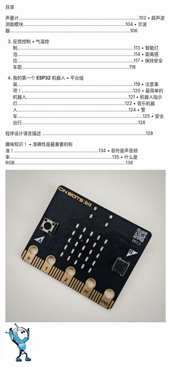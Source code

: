 目录

声量计..............................................................................................102
• 超声波测距模块................................................................................104
• 示波器..............................................................................................106

3. 反馈控制
• 气温控制...........................................................................................113
• 智能灯泡...........................................................................................114
• 距离感应...........................................................................................117
• 保持安全车距....................................................................................118

4. 我的第一个 **ESP32** 机器人
• 平台组装...........................................................................................119
• 注意事项！.......................................................................................120
• 最简单的机器人................................................................................121
• 机器人指示灯....................................................................................122
• 音乐机器人.......................................................................................124
• 警车..................................................................................................125
• 安全出行...........................................................................................126

程序设计语言描述 .................................................................................128

趣味知识！
• 准确性是最重要的标准！..................................................................134
• 音符是声音频率................................................................................135
• 什么是RGB.......................................................................................136

![](003p1.jpg)
![](003p2.png)